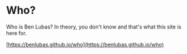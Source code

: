 # Who?

Who is Ben Lubas? In theory, you don't know and that's what this site is here for.

[https://benlubas.github.io/who](https://benlubas.github.io/who)
